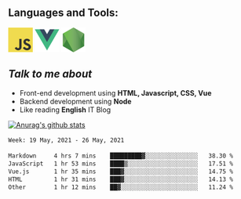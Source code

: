 ## **Languages and Tools:**      
<code><img height="50" src="https://raw.githubusercontent.com/github/explore/80688e429a7d4ef2fca1e82350fe8e3517d3494d/topics/javascript/javascript.png"></code>
<code><img height="50"  src="https://raw.githubusercontent.com/github/explore/80688e429a7d4ef2fca1e82350fe8e3517d3494d/topics/vue/vue.png"></code>
<code><img height="50"  src="https://raw.githubusercontent.com/github/explore/80688e429a7d4ef2fca1e82350fe8e3517d3494d/topics/nodejs/nodejs.png"></code>

## *Talk to me about*
- Front-end development using **HTML, Javascript, CSS, Vue**
- Backend development using **Node**
- Like reading **English** IT Blog    

[![Anurag's github stats](https://github-readme-stats.vercel.app/api?username=qdi5)](https://github.com/anuraghazra/github-readme-stats)    

<!--START_SECTION:waka-->
```text
Week: 19 May, 2021 - 26 May, 2021

Markdown     4 hrs 7 mins    █████████▓░░░░░░░░░░░░░░░   38.30 % 
JavaScript   1 hr 53 mins    ████▒░░░░░░░░░░░░░░░░░░░░   17.51 % 
Vue.js       1 hr 35 mins    ███▓░░░░░░░░░░░░░░░░░░░░░   14.75 % 
HTML         1 hr 31 mins    ███▓░░░░░░░░░░░░░░░░░░░░░   14.13 % 
Other        1 hr 12 mins    ██▓░░░░░░░░░░░░░░░░░░░░░░   11.24 % 
```
<!--END_SECTION:waka-->
